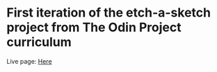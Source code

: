 # First iteration of the etch-a-sketch project from The Odin Project curriculum


Live page: [Here](https://brycenbb.github.io/Etch-a-Sketch/)

